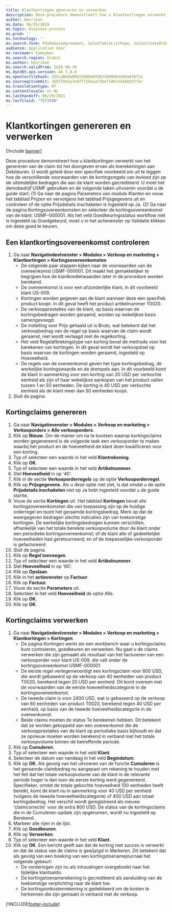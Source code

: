 ```yaml
---
title: Klantkortingen genereren en verwerken
description: Deze procedure demonstreert hoe u klantkortingen verwerkt van het genereren van de claim tot het doorgeven ervan als toerekeningen aan Debiteuren.
author: Henrikan
ms.date: 06/25/2019
ms.topic: business-process
ms.prod: ''
ms.technology: ''
ms.search.form: PdsRebateAgreement, SalesTableListPage, SalesCreateOrder, SalesTable, MCRPriceHistory, SalesEditLines,  PdsRebateTableListPage, MCRBrokerWriteOffReason, MRCHierarchyAddCust, PdsItemRebateGroup, PdsRebate, PdsRebateProgramTMATable, PdsRebateTable, PdsRebateTableListPagePreviewPane, PdsRebateTrans, PdsRebateType_CustLookup
audience: Application User
ms.reviewer: kamaybac
ms.search.region: Global
ms.author: henrikan
ms.search.validFrom: 2016-06-30
ms.dyn365.ops.version: AX 7.0.0
ms.openlocfilehash: 355ca6b8a06b15b68e0fd6236999b4e64a83bf2a
ms.sourcegitcommit: 3b87f042a7e97f72b5aa73bef186c5426b937fec
ms.translationtype: HT
ms.contentlocale: nl-NL
ms.lasthandoff: 09/29/2021
ms.locfileid: "7573340"
---
```

# <a name="generate-and-process-customer-rebates"></a>Klantkortingen genereren en verwerken

[!include [banner](../../includes/banner.md)]

Deze procedure demonstreert hoe u klantkortingen verwerkt van het genereren van de claim tot het doorgeven ervan als toerekeningen aan Debiteuren. U wordt geleid door een specifiek voorbeeld om uit te leggen hoe de verschillende voorwaarden van de kortingsregels van invloed zijn op de uiteindelijke bedragen die aan de klant worden gecrediteerd. U moet het demobedrijf USMF gebruiken en de volgende taken uitvoeren voordat u de guide start: (1) Ga naar de pagina Parameters van module Klanten en vouw het tabblad Prijzen en vervolgens het tabblad Prijsgegevens uit en controleer of de optie Prijsdetails inschakelen is ingesteld op Ja. (2) Ga naar de pagina Kortingsovereenkomsten en selecteer de kortingsovereenkomst van de klant: USMF-000001. Als het veld Goedkeuringsstatus workflow niet is ingesteld op Goedgekeurd, moet u in het actievenster op Validatie klikken om deze goed te keuren.


## <a name="review-a-customer-rebate-agreement"></a>Een klantkortingsovereenkomst controleren
1. Ga naar **Navigatiedeelvenster > Modules > Verkoop en marketing > Klantkortingen > Kortingsovereenkomsten**.
    - De volgende paar stappen kijken naar de voorwaarden van de overeenkomst USMF-000001. Dit maakt het gemakkelijker te begrijpen hoe de klantkredietwaarden later in de procedure worden berekend.  
    - De overeenkomst is voor een afzonderlijke klant, in dit voorbeeld klant US-009.  
    - Kortingen worden gegeven aan de klant wanneer deze een specifiek product koopt. In dit geval heeft het product artikelnummer T0020.   
    - De verkoopprestaties van de klant, op basis waarvan de kortingsbedragen worden geraamd, worden op wekelijkse basis samengevoegd.  
    - De instelling voor Prijs gehaald uit is Bruto, wat betekent dat het verkoopbedrag van de regel op basis waarvan de claim wordt geraamd, niet wordt verlaagd met de regelkorting.  
    - Het veld Regelafbrekingstype van korting bevat de methode voor het berekenen van kortingen. In dit geval wordt het verkoopdoel op basis waarvan de kortingen worden geraamd, ingesteld op Hoeveelheid.   
    - De regels van de overeenkomst geven het type kortingsbedrag, de werkelijke kortingswaarde en de drempels aan. In dit voorbeeld komt de klant in aanmerking voor een korting van 20 USD per verkochte eenheid als zijn of haar wekelijkse aankopen van het product vallen tussen 1 en 50 eenheden. De korting is 40 USD per verkochte eenheid als de klant meer dan 50 eenheden koopt.  
2. Sluit de pagina.

## <a name="generate-rebate-claims"></a>Kortingclaims genereren
1. Ga naar **Navigatievenster > Modules > Verkoop en marketing > Verkooporders > Alle verkooporders**.
2. Klik op **Nieuw**. Om de manier om na te bootsen waarop kortingsclaims worden gegenereerd is de volgende taak een verkooporder te maken waarbij het product en de hoeveelheid de klant doen kwalificeren voor een korting.    
3. Typ of selecteer een waarde in het veld **Klantrekening**.
4. Klik op **OK**.
5. Typ of selecteer een waarde in het veld **Artikelnummer**.
6. Stel **Hoeveelheid** in op '40'.
7. Klik in de sectie **Verkooporderregels** op de optie **Verkooporderregel**.
8. Klik op **Prijsgegevens**. Als u deze optie niet ziet, is dat omdat u de optie **Prijsdetails inschakelen** niet op Ja hebt ingesteld voordat u de guide startte.     
9. Vouw de sectie **Kortingen** uit. Het tabblad **Kortingen** bevat alle kortingsovereenkomsten die van toepassing zijn op de huidige orderregel en toont het geraamde kortingsbedrag. Merk op dat de weergegeven bedragen slechts indicaties zijn van toekomstige kortingen. De werkelijke kortingsbedragen kunnen verschillen, afhankelijk van het totale bereikte verkoopvolume door de klant onder een periodieke kortingsovereenkomst; of de klant alle of gedeeltelijke hoeveelheden had geretourneerd; en of de toepasselijke verkooporder is gefactureerd.
10. Sluit de pagina.
11. Klik op **Regel toevoegen**.
12. Typ of selecteer een waarde in het veld **Artikelnummer**.
13. Stel **Hoeveelheid** in op '60'.
14. Klik op **Opslaan**.
15. Klik in het **actievenster** op **Factuur**.
16. Klik op **Factuur**.
17. Vouw de sectie **Parameters** uit.
18. Selecteer in het veld **Hoeveelheid** de optie Alle.
19. Klik op **OK**.
20. Klik op **OK**.

## <a name="process-rebate-claims"></a>Kortingclaims verwerken
1. Ga naar **Navigatiedeelvenster > Modules > Verkoop en marketing > Klantkortingen > Kortingen**.
    - De pagina Kortingen werkt als een workbench waar u kortingsclaims kunt controleren, goedkeuren en verwerken. Nu gaat u de claims verwerken die zijn gemaakt als resultaat van het factureren van een verkooporder voor klant US-009, die valt onder de kortingsovereenkomst USMF-000001.   
    - De eerste regel vertegenwoordigt een kortingsclaim voor 800 USD, die wordt gebaseerd op de verkoop van 40 eenheden van product T0020, berekend tegen 20 USD per eenheid. Dit komt overeen met de voorwaarden van de eerste hoeveelheidscategorie in de kortingsovereenkomst.  
    - De tweede claim is voor 2400 USD, wat is gebaseerd op de verkoop van 60 eenheden van product T0020, berekend tegen 40 USD per eenheid, op basis van de tweede hoeveelheidscategorie in de overeenkomst.  
    - Beide claims moeten de status Te berekenen hebben. Dit betekent dat ze worden gekoppeld aan een overeenkomst die de verkoopprestaties van de klant op periodieke basis bijhoudt en dat ze opnieuw moeten worden berekend in verband met het totale verkoopvolume binnen de betreffende periode.   
2. Klik op **Cumuleren**.
3. Typ of selecteer een waarde in het veld **Klant**.
4. Selecteer de datum van vandaag in het veld **Begindatum**.
5. Klik op **OK**. Als gevolg van het uitvoeren van de functie **Cumuleren** is het geraamde claimbedrag nu aangepast om rekening te houden met het feit dat het totale verkoopvolume van de klant in de relevante periode hoger is dan toen de eerste korting werd gegenereerd. Specifieker, omdat de totale gekochte hoeveelheid 100 eenheden heeft bereikt, komt de klant nu in aanmerking voor 40 USD per eenheid (volgens de tweede hoeveelheidscategorie) of 400 USD aan totaal kortingsbedrag. Het verschil wordt geregistreerd als nieuwe 'claimcorrectie' voor de extra 800 USD. De status van de kortingsclaims die in de Cumuleren-update zijn opgenomen, wordt nu ingesteld op Berekend. 
6. Markeer alle rijen in de lijst.
7. Klik op **Goedkeuren**.
8. Klik op **Verwerken**.
9. Typ of selecteer een waarde in het veld **Klant**.
10. Klik op **OK**. Een bericht geeft aan dat de korting met succes is verwerkt en dat de status van de claims is gewijzigd in Markeren. Dit betekent dat als gevolg van een boeking van een kortingstoenamejournaal het volgende gebeurt:
    - De vorderingen zijn nu als inhoudingen overgeboekt naar het tijdelijke klantsaldo.
    - De kortingstoenamerekening is gecrediteerd als aanduiding van de toekomstige verplichting naar de klant toe.
    - De kortingsonkostenrekening is gedebiteerd om de kosten te herkennen die zijn gemaakt in verband met de verkoop.   



[!INCLUDE[footer-include](../../../includes/footer-banner.md)]
